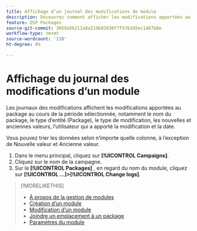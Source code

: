 ```yaml
---
title: Affichage d’un journal des modifications de module
description: Découvrez comment afficher les modifications apportées au module.
feature: DSP Packages
source-git-commit: 3059a5b211a8a219b02930f7f5763d5ec1467b8e
workflow-type: tm+mt
source-wordcount: '110'
ht-degree: 0%

---
```


# Affichage du journal des modifications d’un module

Les journaux des modifications affichent les modifications apportées au package au cours de la période sélectionnée, notamment le nom du package, le type d’entité (Package), le type de modification, les nouvelles et anciennes valeurs, l’utilisateur qui a apporté la modification et la date.

Vous pouvez trier les données selon n’importe quelle colonne, à l’exception de Nouvelle valeur et Ancienne valeur.

1. Dans le menu principal, cliquez sur **[!UICONTROL Campaigns]**.
1. Cliquez sur le nom de la campagne.
1. Sur le **[!UICONTROL Packages]** , en regard du nom du module, cliquez sur  **[!UICONTROL ...]>[!UICONTROL Change logs]**.

>[!MORELIKETHIS]
>
>* [À propos de la gestion de modules](package-about.md)
>* [Création d’un module](package-create.md)
>* [Modification d’un module](package-edit.md)
>* [Joindre un emplacement à un package](package-attach-placement.md)
>* [Paramètres du module](package-settings.md)

